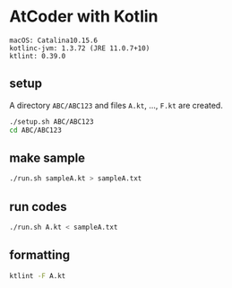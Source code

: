 # AtCoder with Kotlin

```text
macOS: Catalina10.15.6
kotlinc-jvm: 1.3.72 (JRE 11.0.7+10)
ktlint: 0.39.0
```

## setup

A directory `ABC/ABC123` and files `A.kt`, ..., `F.kt` are created.

```bash
./setup.sh ABC/ABC123
cd ABC/ABC123
```

## make sample

```bash
./run.sh sampleA.kt > sampleA.txt
```

## run codes

```bash
./run.sh A.kt < sampleA.txt
```

## formatting

```bash
ktlint -F A.kt
```
